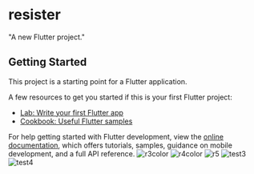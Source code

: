 # resister

"A new Flutter project."

## Getting Started

This project is a starting point for a Flutter application.

A few resources to get you started if this is your first Flutter project:

- [Lab: Write your first Flutter app](https://docs.flutter.dev/get-started/codelab)
- [Cookbook: Useful Flutter samples](https://docs.flutter.dev/cookbook)

For help getting started with Flutter development, view the
[online documentation](https://docs.flutter.dev/), which offers tutorials,
samples, guidance on mobile development, and a full API reference.
![r3color](https://github.com/phoomtanet/dart_minipj/assets/143348885/56dba9a3-e14e-4604-8ee3-67d739fffeee)
![r4color](https://github.com/phoomtanet/dart_minipj/assets/143348885/c36a3144-868c-423a-818b-29730b90a2f5)
![r5](https://github.com/phoomtanet/dart_minipj/assets/143348885/8efc0510-ec1f-4a50-bae6-519698f8ac4e)
![test3](https://github.com/phoomtanet/dart_minipj/assets/143348885/28255964-c503-453e-a831-5da10e2703e3)
![test4](https://github.com/phoomtanet/dart_minipj/assets/143348885/a7612780-4ba1-402f-9eb5-9fa21fc9c466)
